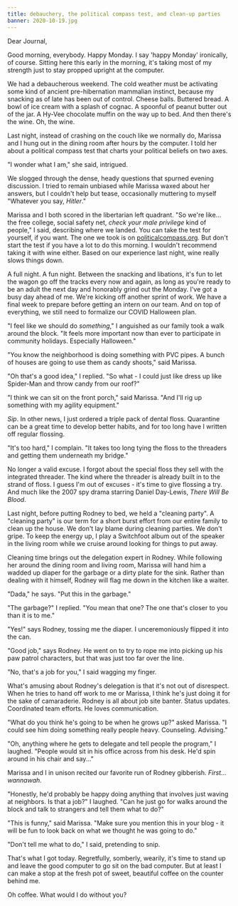 ```yaml
---
title: debauchery, the political compass test, and clean-up parties
banner: 2020-10-19.jpg
---
```


Dear Journal,

Good morning, everybody.  Happy Monday.  I say 'happy Monday'
ironically, of course.  Sitting here this early in the morning, it's
taking most of my strength just to stay propped upright at the
computer.

We had a debaucherous weekend.  The cold weather must be activating
some kind of ancient pre-hibernation mammalian instinct, because my
snacking as of late has been out of control.  Cheese balls.  Buttered
bread.  A bowl of ice cream with a splash of cognac.  A spoonful of
peanut butter out of the jar.  A Hy-Vee chocolate muffin on the way up
to bed.  And then there's the wine.  Oh, the wine.

Last night, instead of crashing on the couch like we normally do,
Marissa and I hung out in the dining room after hours by the computer.
I told her about a political compass test that charts your political
beliefs on two axes.

"I wonder what I am," she said, intrigued.

We slogged through the dense, heady questions that spurned evening
discussion.  I tried to remain unbiased while Marissa waxed about her
answers, but I couldn't help but tease, occasionally muttering to
myself "Whatever you say, _Hitler_."

Marissa and I both scored in the libertarian left quadrant.  "So we're
like... the free college, social safety net, _check your male
privilege_ kind of people," I said, describing where we landed.  You
can take the test for yourself, if you want.  The one we took is on
[politicalcompass.org].  But don't start the test if you have a lot to
do this morning.  I wouldn't recommend taking it with wine either.
Based on our experience last night, wine really slows things down.

[politicalcompass.org]: https://www.politicalcompass.org/

A full night.  A fun night.  Between the snacking and libations, it's
fun to let the wagon go off the tracks every now and again, as long as
you're ready to be an adult the next day and honorably grind out the
Monday.  I've got a busy day ahead of me.  We're kicking off another
sprint of work.  We have a final week to prepare before getting an
intern on our team.  And on top of everything, we still need to
formalize our COVID Halloween plan.

"I feel like we should do _something_," I anguished as our family took
a walk around the block.  "It feels more important now than ever to
participate in community holidays.  Especially Halloween."

"You know the neighborhood is doing something with PVC pipes.  A bunch
of houses are going to use them as candy shoots," said Marissa.

"Oh that's a good idea," I replied.  "So what - I could just like
dress up like Spider-Man and throw candy from our roof?"

"I think we can sit on the front porch," said Marissa.  "And I'll rig
up something with my agility equipment."

_Sip_.  In other news, I just ordered a triple pack of dental floss.
Quarantine can be a great time to develop better habits, and for too
long have I written off regular flossing.

"It's too hard," I complain.  "It takes too long tying the floss to
the threaders and getting them underneath my bridge."

No longer a valid excuse.  I forgot about the special floss they sell
with the integrated threader.  The kind where the threader is already
built in to the strand of floss.  I guess I'm out of excuses - it's
time to give flossing a try.  And much like the 2007 spy drama
starring Daniel Day-Lewis, _There Will Be Blood_.

Last night, before putting Rodney to bed, we held a "cleaning party".
A "cleaning party" is our term for a short burst effort from our
entire family to clean up the house.  We don't lay blame during
cleaning parties.  We don't gripe.  To keep the energy up, I play a
Switchfoot album out of the speaker in the living room while we cruise
around looking for things to put away.

Cleaning time brings out the delegation expert in Rodney.  While
following her around the dining room and living room, Marissa will
hand him a wadded up diaper for the garbage or a dirty plate for the
sink.  Rather than dealing with it himself, Rodney will flag me down
in the kitchen like a waiter.

"Dada," he says.  "Put this in the garbage."

"The garbage?" I replied.  "You mean that one?  The one that's closer
to you than it is to me."

"Yes!" says Rodney, tossing me the diaper.  I unceremoniously flipped
it into the can.

"Good job," says Rodney.  He went on to try to rope me into picking up
his paw patrol characters, but that was just too far over the line.

"No, that's a job for you," I said wagging my finger.

What's amusing about Rodney's delegation is that it's not out of
disrespect.  When he tries to hand off work to me or Marissa, I think
he's just doing it for the sake of camaraderie.  Rodney is all about
job site banter.  Status updates.  Coordinated team efforts.  He loves
communication.

"What do you think he's going to be when he grows up?" asked Marissa.
"I could see him doing something really people heavy.  Counseling.
Advising."

"Oh, anything where he gets to delegate and tell people the program,"
I laughed.  "People would sit in his office across from his desk.
He'd spin around in his chair and say..."

Marissa and I in unison recited our favorite run of Rodney gibberish.
_First... wannawah_.

"Honestly, he'd probably be happy doing anything that involves just
waving at neighbors.  Is that a job?" I laughed.  "Can he just go for
walks around the block and talk to strangers and tell them what to
do?"

"This is funny," said Marissa.  "Make sure you mention this in your
blog - it will be fun to look back on what we thought he was going to
do."

"Don't tell me what to do," I said, pretending to snip.

That's what I got today.  Regretfully, somberly, wearily, it's time to
stand up and leave the good computer to go sit on the bad computer.
But at least I can make a stop at the fresh pot of sweet, beautiful
coffee on the counter behind me.

Oh coffee.  What would I do without you?
